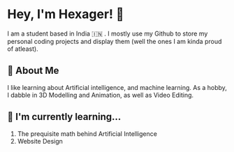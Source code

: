 
# Hey, I'm Hexager! 👋
I am a student based in India 🇮🇳 . I mostly use my Github to store my personal coding projects and display them (well the ones I am kinda proud of atleast).
## 🧐 About Me
I like learning about Artificial intelligence, and machine learning. As a hobby, I dabble in 3D Modelling and Animation, as well as Video Editing.




## 🧠 I'm currently learning...
 1) The prequisite math behind Artificial Intelligence
 2) Website Design


<!---
hexager/hexager is a ✨ special ✨ repository because its `README.md` (this file) appears on your GitHub profile.
You can click the Preview link to take a look at your changes.
--->

